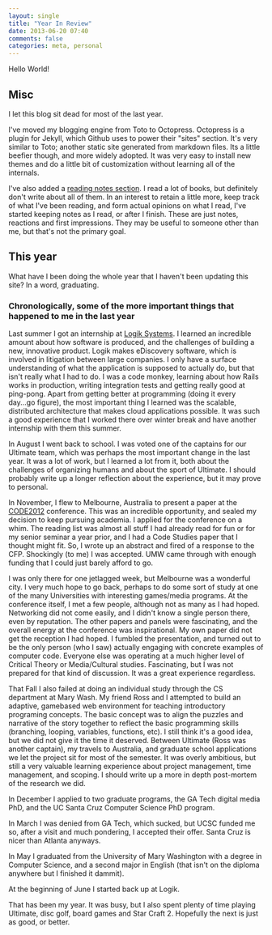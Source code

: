 ```yaml
---
layout: single
title: "Year In Review"
date: 2013-06-20 07:40
comments: false
categories: meta, personal
---
```


Hello World!

## Misc

I let this blog sit dead for most of the last year.

I've moved my blogging engine from Toto to Octopress.
Octopress is a plugin for Jekyll, which Github uses to power their "sites" section.
It's very similar to Toto; another static site generated from markdown files.
Its a little beefier though, and more widely adopted.
It was very easy to install new themes and do a little bit of customization without learning all of the internals.

I've also added a [reading notes section](http://reading.dlederle.com).
I read a lot of books, but definitely don't write about all of them.
In an interest to retain a little more, keep track of what I've been reading, and form actual opinions on what I read, I've started keeping notes as I read, or after I finish.
These are just notes, reactions and first impressions.
They may be useful to someone other than me, but that's not the primary goal.

## This year

What have I been doing the whole year that I haven't been updating this site?
In a word, graduating.

### Chronologically, some of the more important things that happened to me in the last year

Last summer I got an internship at [Logik Systems](http://logik.com).
I learned an incredible amount about how software is produced, and the challenges of building a new, innovative product.
Logik makes eDiscovery software, which is involved in litigation between large companies.
I only have a surface understanding of what the application is supposed to actually do, but that isn't really what I had to do.
I was a code monkey, learning about how Rails works in production, writing integration tests and getting really good at ping-pong.
Apart from getting better at programming (doing it every day...go figure), the most important thing I learned was the scalable, distributed architecture that makes cloud applications possible.
It was such a good experience that I worked there over winter break and have another internship with them this summer.

In August I went back to school.
I was voted one of the captains for our Ultimate team, which was perhaps the most important change in the last year.
It was a lot of work, but I learned a lot from it, both about the challenges of organizing humans and about the sport of Ultimate.
I should probably write up a longer reflection about the experience, but it may prove to personal.

In November, I flew to Melbourne, Australia to present a paper at the [CODE2012](http://code2012.wikidot.com/) conference.
This was an incredible opportunity, and sealed my decision to keep pursuing academia.
I applied for the conference on a whim.
The reading list was almost all stuff I had already read for fun or for my senior seminar a year prior, and I had a Code Studies paper that I thought might fit.
So, I wrote up an abstract and fired of a response to the CFP.
Shockingly (to me) I was accepted.
UMW came through with enough funding that I could just barely afford to go.

I was only there for one jetlagged week, but Melbourne was a wonderful city.
I very much hope to go back, perhaps to do some sort of study at one of the many Universities with interesting games/media programs.
At the conference itself, I met a few people, although not as many as I had hoped.
Networking did not come easily, and I didn't know a single person there, even by reputation.
The other papers and panels were fascinating, and the overall energy at the conference was inspirational.
My own paper did not get the reception I had hoped.
I fumbled the presentation, and turned out to be the only person (who I saw) actually engaging with concrete examples of computer code.
Everyone else was operating at a much higher level of Critical Theory or Media/Cultural studies.
Fascinating, but I was not prepared for that kind of discussion.
It was a great experience regardless.

That Fall I also failed at doing an individual study through the CS department at Mary Wash.
My friend Ross and I attempted to build an adaptive, gamebased web environment for teaching introductory programing concepts.
The basic concept was to align the puzzles and narrative of the story together to reflect the basic programming skills (branching, looping, variables, functions, etc).
I still think it's a good idea, but we did not give it the time it deserved.
Between Ultimate (Ross was another captain), my travels to Australia, and graduate school applications we let the project sit for most of the semester.
It was overly ambitious, but still a very valuable learning experience about project management, time management, and scoping.
I should write up a more in depth post-mortem of the research we did.

In December I applied to two graduate programs, the GA Tech digital media PhD, and the UC Santa Cruz Computer Science PhD program.

In March I was denied from GA Tech, which sucked, but UCSC funded me so, after a visit and much pondering, I accepted their offer.
Santa Cruz is nicer than Atlanta anyways.

In May I graduated from the University of Mary Washington with a degree in Computer Science, and a second major in English (that isn't on the diploma anywhere but I finished it dammit).

At the beginning of June I started back up at Logik.

That has been my year.
It was busy, but I also spent plenty of time playing Ultimate, disc golf, board games and Star Craft 2.
Hopefully the next is just as good, or better.
